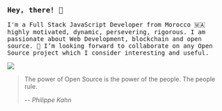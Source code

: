 ### <samp>Hey, there! 👋 </samp>

<samp>I'm a Full Stack JavaScript Developer from Morocco 🇲🇦 highly motivated, dynamic, persevering, rigorous. I am passionate about Web Development, blockchain and open source. 🤗 I’m looking forward to collaborate on any Open Source project which I consider interesting and useful.</samp>

<a href="https://www.linkedin.com/in/yasser-ameur-el-idrissi-747280191/" target="_blank"><img src="https://img.shields.io/badge/LinkedIn-0077B5?style=for-the-badge&logo=linkedin&logoColor=white" /></a>
    
> The power of Open Source is the power of the people. The people rule.
>
> -- <cite>Philippe Kahn</cite>
> 

